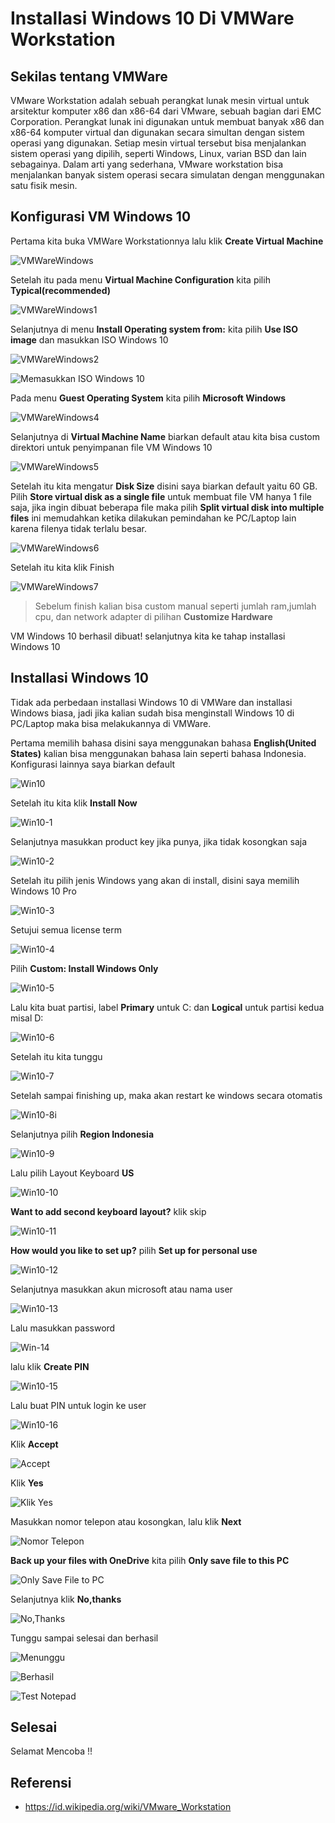 # Installasi Windows 10 Di VMWare Workstation

## Sekilas tentang VMWare

VMware Workstation adalah sebuah perangkat lunak mesin virtual untuk arsitektur komputer x86 dan x86-64 dari VMware, sebuah bagian dari EMC Corporation. Perangkat lunak ini digunakan untuk membuat banyak x86 dan x86-64 komputer virtual dan digunakan secara simultan dengan sistem operasi yang digunakan. Setiap mesin virtual tersebut bisa menjalankan sistem operasi yang dipilih, seperti Windows, Linux, varian BSD dan lain sebagainya. Dalam arti yang sederhana, VMware workstation bisa menjalankan banyak sistem operasi secara simulatan dengan menggunakan satu fisik mesin. 

## Konfigurasi VM Windows 10

Pertama kita buka VMWare Workstationnya lalu klik **Create Virtual Machine**

![VMWareWindows](/img/vmware-windows.png 'Create Virtual Machine')

Setelah itu pada menu **Virtual Machine Configuration** kita pilih **Typical(recommended)**

![VMWareWindows1](/img/vmware-windows1.png 'Typical Recommended')

Selanjutnya di menu **Install Operating system from:** kita pilih **Use ISO image** dan masukkan ISO Windows 10

![VMWareWindows2](/img/vmware-windows2.png 'Pilih ISO')

![Memasukkan ISO Windows 10](/img/vmware-windows3.png 'Memasukkan ISO')

Pada menu **Guest Operating System** kita pilih **Microsoft Windows**

![VMWareWindows4](/img/vmware-windows4.png 'Pilih Microsoft Windows')

Selanjutnya di **Virtual Machine Name** biarkan default atau kita bisa custom direktori untuk penyimpanan file VM Windows 10

![VMWareWindows5](/img/vmware-windows5.png 'Konfigurasi Default')

Setelah itu kita mengatur **Disk Size** disini saya biarkan default yaitu 60 GB. Pilih **Store virtual disk as a single file** untuk membuat file VM hanya 1 file saja, jika ingin dibuat beberapa file maka pilih **Split virtual disk into multiple files** ini memudahkan ketika dilakukan pemindahan ke PC/Laptop lain karena filenya tidak terlalu besar.

![VMWareWindows6](/img/vmware-windows6.png 'Mengatur Disk Size')

Setelah itu kita klik Finish

![VMWareWindows7](/img/vmware-windows7.png 'Klik Finish')

> Sebelum finish kalian bisa custom manual seperti jumlah ram,jumlah cpu, dan network adapter di pilihan **Customize Hardware**

VM Windows 10 berhasil dibuat! selanjutnya kita ke tahap installasi Windows 10

## Installasi Windows 10 

Tidak ada perbedaan installasi Windows 10 di VMWare dan installasi Windows biasa, jadi jika kalian sudah bisa menginstall Windows 10 di PC/Laptop maka bisa melakukannya di VMWare.

Pertama memilih bahasa disini saya menggunakan bahasa **English(United States)** kalian bisa menggunakan bahasa lain seperti bahasa Indonesia. Konfigurasi lainnya saya biarkan default

![Win10](/img/windows10.png 'Pilih Bahasa')

Setelah itu kita klik **Install Now**

![Win10-1](/img/windows10-1.png 'Klik Install')

Selanjutnya masukkan product key jika punya, jika tidak kosongkan saja

![Win10-2](/img/windows10-2.png 'Masukkan Product Key')

Setelah itu pilih jenis Windows yang akan di install, disini saya memilih Windows 10 Pro

![Win10-3](/img/windows10-3.png 'Memilih jenis Windows')

Setujui semua license term

![Win10-4](/img/windows10-4.png 'Accept license term')

Pilih **Custom: Install Windows Only**

![Win10-5](/img/windows10-5.png 'Pilih Install Windows Only')

Lalu kita buat partisi, label **Primary** untuk C: dan **Logical** untuk partisi kedua misal D:

![Win10-6](/img/windows10-6.png 'Membuat Partisi')

Setelah itu kita tunggu 

![Win10-7](/img/windows10-7.png 'Menunggu')

Setelah sampai finishing up, maka akan restart ke windows secara otomatis

![Win10-8](/img/windows10-8.png 'Restart Otomatis')i

Selanjutnya pilih **Region Indonesia**

![Win10-9](/img/windows10-9.png 'Pilih Region Indonesia')

Lalu pilih Layout Keyboard **US**

![Win10-10](/img/windows10.png 'Pilih Layout Keyboard')

**Want to add second keyboard layout?** klik skip

![Win10-11](/img/windows10-11.png 'Klik Skip')

**How would you like to set up?** pilih **Set up for personal use**

![Win10-12](/img/windows10-12.png 'Pilih Setup for personal use')

Selanjutnya masukkan akun microsoft atau nama user 

![Win10-13](/img/windows10-13.png 'Masukkan Email/Nama')

Lalu masukkan password 

![Win-14](/img/windows10-14.png 'Masukkan Password')

lalu klik **Create PIN**

![Win10-15](/img/windows10-15.png 'Klik Create PIN')

Lalu buat PIN untuk login ke user 

![Win10-16](/img/windows10-16.png 'Buat PIN')

Klik **Accept**

![Accept](/img/windows10-17.png 'Klik Accept')

Klik **Yes**

![Klik Yes](/img/windows10-18.png 'Klik Yes')

Masukkan nomor telepon atau kosongkan, lalu klik **Next**

![Nomor Telepon](/img/windows10-19.png 'Masukkan Nomor Telepon atau Kosongkan')

**Back up your files  with OneDrive** kita pilih **Only save file to this PC**

![Only Save File to PC](/img/windows10-20.png 'Hanya save file ke PC')

Selanjutnya klik **No,thanks**

![No,Thanks](/img/windows10-21.png 'Klik No Thanks')

Tunggu sampai selesai dan berhasil

![Menunggu](/img/windows10-22.png 'Menunggu')

![Berhasil](/img/windows10-23.png 'Berhasil')

![Test Notepad](/img/windows10-24.png 'Test Notepad')

## Selesai

Selamat Mencoba !!

## Referensi

* https://id.wikipedia.org/wiki/VMware_Workstation

